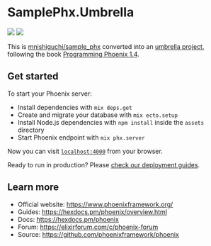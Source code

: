 # SamplePhx.Umbrella

![](https://img.shields.io/badge/Elixir-1.10.4%20(OTP%2023)-blue)
![](https://img.shields.io/badge/Phoenix-1.5.3-blue)

This is [mnishiguchi/sample_phx](https://github.com/mnishiguchi/sample_phx) converted into an [umbrella project](https://elixirschool.com/en/lessons/advanced/umbrella-projects/), following the book [Programming Phoenix 1.4](https://pragprog.com/titles/phoenix14/programming-phoenix-1-4/).

## Get started

To start your Phoenix server:

  * Install dependencies with `mix deps.get`
  * Create and migrate your database with `mix ecto.setup`
  * Install Node.js dependencies with `npm install` inside the `assets` directory
  * Start Phoenix endpoint with `mix phx.server`

Now you can visit [`localhost:4000`](http://localhost:4000) from your browser.

Ready to run in production? Please [check our deployment guides](https://hexdocs.pm/phoenix/deployment.html).

## Learn more

  * Official website: https://www.phoenixframework.org/
  * Guides: https://hexdocs.pm/phoenix/overview.html
  * Docs: https://hexdocs.pm/phoenix
  * Forum: https://elixirforum.com/c/phoenix-forum
  * Source: https://github.com/phoenixframework/phoenix
